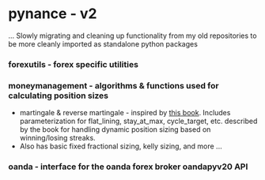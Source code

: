 # pynance - v2

... Slowly migrating and cleaning up functionality from my old repositories to be more cleanly imported as standalone python packages


### forexutils - forex specific utilities

### moneymanagement - algorithms & functions used for calculating position sizes
- martingale & reverse martingale - inspired by [this book](https://www.amazon.com/Forex-Trading-Money-Management-System/dp/1542621895). Includes parameterization for flat_lining, stay_at_max, cycle_target, etc. described by the book for handling dynamic position sizing based on winning/losing streaks.
- Also has basic fixed fractional sizing, kelly sizing, and more ...

### oanda - interface for the oanda forex broker oandapyv20 API
